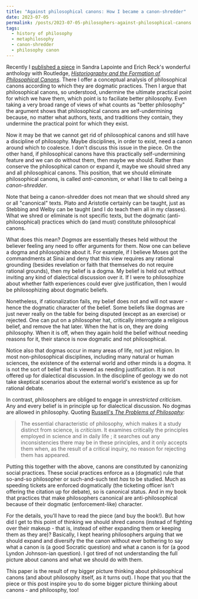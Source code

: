 ```yaml
---
title: "Against philosophical canons: How I became a canon-shredder"
date: 2023-07-05
permalink: /posts/2023-07-05-philosophers-against-philosophical-canons
tags:
  - history of philosophy
  - metaphilosophy
  - canon-shredder
  - philosophy canon
---
```


Recently I [published a piece](https://www.taylorfrancis.com/chapters/edit/10.4324/9781003184294-13/let-rip-landon-elkind) in Sandra Lapointe and Erich Reck's wonderful anthology with Routledge, [_Historiography and the Formation of Philosophical Canons_](https://doi.org/10.4324/9781003184294). There I offer a conceptual analysis of philosophical canons according to which they are dogmatic practices. Then I argue that philosophical canons, so understood, undermine the ultimate practical point for which we have them, which point is to faciliate better philosophy. Even taking a very broad range of views of what counts as "better philosophy" the argument shows that philosophical canons are self-undermining because, no matter what authors, texts, and traditions they contain, they undermine the practical point for which they exist.

Now it may be that we cannot get rid of philosophical canons and still have a discipline of philosophy. Maybe disciplines, in order to exist, need a canon around which to coalesce. I don't discuss this issue in the piece. On the other hand, if philosophical canons have this practically self-undermining feature and we can do without them, then maybe we should. Rather than conserve the philosophical canon or expand it, maybe we should shred any and all philosophical canons. This position, that we should eliminate philosophical canons, is called _anti-canonism_, or what I like to call being a _canon-shredder_.

Note that being a canon-shredder does not mean that we should shred any or all "canonical" texts. Plato and Aristotle certainly can be taught, just as Stebbing and Welby can be taught (and I do teach them all in my classes). What we shred or eliminate is not specific texts, but the dogmatic (anti-philosophical) practices which do (and must) constitute philosophical canons.

What does this mean? _Dogmas_ are essentially theses held without the believer feeling any need to offer arguments for them. Now one can believe a dogma and philosophize about it. For example, if I believe Moses got the commandments at Sinai and deny that this view requires any rational grounding (besides revelation or faith that themselves do not require rational grounds), then my belief is a dogma. My belief is held out without inviting any kind of dialectical discussion over it. If I were to philosophize about whether faith experiences could ever give justification, then I would be philosophizing about dogmatic beliefs.

Nonetheless, if rationalization fails, my belief does not and will not waver - hence the dogmatic character of the belief. Some beliefs like dogmas are just never really on the table for being disputed (except as an exercise) or rejected. One can put on a philosopher hat, critically interrogate a religious belief, and remove the hat later. When the hat is on, they are doing philosophy. When it is off, when they again hold the belief without needing reasons for it, their stance is now dogmatic and not philosophical.

Notice also that dogmas occur in many areas of life, not just religion. In most non-philosophical disciplines, including many natural or human sciences, the existence of the external world and other minds is a dogma. It is not the sort of belief that is viewed as needing justification. It is not offered up for dialectical discussion. In the discipline of geology we do not take skeptical scenarios about the external world's existence as up for rational debate.

In contrast, philosophers are obliged to engage in _unrestricted criticism_. Any and every belief is in principle up for dialectical discussion. No dogmas are allowed in philosophy. Quoting [Russell's _The Problems of Philosophy_](https://archive.org/details/problemsofphilo00russuoft/page/232/mode/2up):

> The essential characteristic of philosophy, which makes it a study distinct from science, is _criticism_. It examines critically the principles employed in science and in daily life ; it searches out any inconsistencies there may be in these principles, and it only accepts them when, as the result of a critical inquiry, no reason for rejecting them has appeared.

Putting this together with the above, canons are constituted by canonizing social practices. These social practices enforce as a (dogmatic) rule that so-and-so philosopher or such-and-such text _has_ to be studied. Much as speeding tickets are enforced dogmatically (the ticketing officer isn't offering the citation up for debate), so is canonical status. And in my book that practices that make philosophers canonical are anti-philosophical because of their dogmatic (enforcement-like) character.

For the details, you'll have to read the piece (and buy the book!). But how did I get to this point of thinking we should shred canons (instead of fighting over their makeup - that is, instead of either expanding them or keeping them as they are)? Basically, I kept hearing philosophers arguing that we should expand and diversify the the canon without ever bothering to say what a canon is (a good Socratic question) and what a canon is for (a good Lyndon Johnson-ian question). I got tired of not understanding the full picture about canons and what we should do with them.

This paper is the result of my bigger picture thinking about philosophical canons (and about philosophy itself, as it turns out). I hope that you that the piece or this post inspire you to do some bigger picture thinking about canons - and philoosphy, too!
